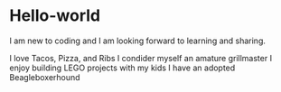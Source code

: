 # Hello-world

I am new to coding and I am looking forward to learning and sharing.

I love Tacos, Pizza, and Ribs
I condider myself an amature grillmaster
I enjoy building LEGO projects with my kids
I have an adopted Beagleboxerhound
